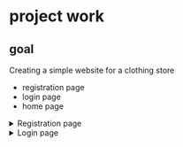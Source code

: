 # project work
## goal
Creating a simple website for a clothing store
<ul>
  <li>registration page</li>
  <li>login page</li>
  <li>home page</li>
</ul>

<details>

  <summary>Registration page</summary>

  <img src="https://github.com/TIGERS-KZ/tigers/blob/main/register.png" alt="alt text" width=200px height="height in pixels">

 </details>
 
<details>

  <summary>Login page</summary>
  
  ![alt text](https://github.com/TIGERS-KZ/tigers/blob/main/login.png)

</details>
  
 
